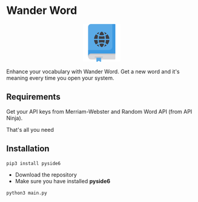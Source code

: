 
# Wander Word

<p align="center">
  <img src="https://raw.githubusercontent.com/Raghav67816/wanderword/refs/heads/main/icons8-dictionary-100.png" />
</p>

Enhance your vocabulary with Wander Word. Get a new word and it's meaning every time you open your system.


## Requirements
Get your API keys from Merriam-Webster and Random Word API (from API Ninja).

That's all you need

## Installation
```bash
pip3 install pyside6
```

 - Download the repository 
 - Make sure you have installed **pyside6**
 
```
python3 main.py
```
